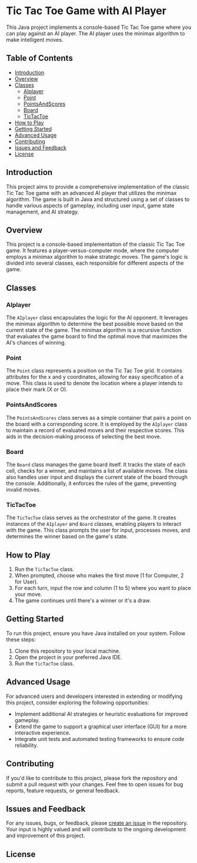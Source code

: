 # Tic Tac Toe Game with AI Player

This Java project implements a console-based Tic Tac Toe game where you can play against an AI player. The AI player uses the minimax algorithm to make intelligent moves.

## Table of Contents
- [Introduction](#introduction)
- [Overview](#overview)
- [Classes](#classes)
  - [AIplayer](#aiplayer)
  - [Point](#point)
  - [PointsAndScores](#pointsandscores)
  - [Board](#board)
  - [TicTacToe](#tictactoe)
- [How to Play](#how-to-play)
- [Getting Started](#getting-started)
- [Advanced Usage](#advanced-usage)
- [Contributing](#contributing)
- [Issues and Feedback](#issues-and-feedback)
- [License](#license)

## Introduction

This project aims to provide a comprehensive implementation of the classic Tic Tac Toe game with an advanced AI player that utilizes the minimax algorithm. The game is built in Java and structured using a set of classes to handle various aspects of gameplay, including user input, game state management, and AI strategy.

## Overview

This project is a console-based implementation of the classic Tic Tac Toe game. It features a player-versus-computer mode, where the computer employs a minimax algorithm to make strategic moves. The game's logic is divided into several classes, each responsible for different aspects of the game.

## Classes

### AIplayer

The `AIplayer` class encapsulates the logic for the AI opponent. It leverages the minimax algorithm to determine the best possible move based on the current state of the game. The minimax algorithm is a recursive function that evaluates the game board to find the optimal move that maximizes the AI's chances of winning.

### Point

The `Point` class represents a position on the Tic Tac Toe grid. It contains attributes for the x and y coordinates, allowing for easy specification of a move. This class is used to denote the location where a player intends to place their mark (X or O).


### PointsAndScores

The `PointsAndScores` class serves as a simple container that pairs a point on the board with a corresponding score. It is employed by the `AIplayer` class to maintain a record of evaluated moves and their respective scores. This aids in the decision-making process of selecting the best move.

### Board

The `Board` class manages the game board itself. It tracks the state of each cell, checks for a winner, and maintains a list of available moves. The class also handles user input and displays the current state of the board through the console. Additionally, it enforces the rules of the game, preventing invalid moves.

### TicTacToe

The `TicTacToe` class serves as the orchestrator of the game. It creates instances of the `AIplayer` and `Board` classes, enabling players to interact with the game. This class prompts the user for input, processes moves, and determines the winner based on the game's state.

## How to Play

1. Run the `TicTacToe` class.
2. When prompted, choose who makes the first move (1 for Computer, 2 for User).
3. For each turn, input the row and column (1 to 5) where you want to place your move.
4. The game continues until there's a winner or it's a draw.

## Getting Started

To run this project, ensure you have Java installed on your system. Follow these steps:

1. Clone this repository to your local machine.
2. Open the project in your preferred Java IDE.
3. Run the `TicTacToe` class.

## Advanced Usage

For advanced users and developers interested in extending or modifying this project, consider exploring the following opportunities:

- Implement additional AI strategies or heuristic evaluations for improved gameplay.
- Extend the game to support a graphical user interface (GUI) for a more interactive experience.
- Integrate unit tests and automated testing frameworks to ensure code reliability.

## Contributing

If you'd like to contribute to this project, please fork the repository and submit a pull request with your changes. Feel free to open issues for bug reports, feature requests, or general feedback.

## Issues and Feedback

For any issues, bugs, or feedback, please [create an issue](https://github.com/edsml-b7e20b2b/TicTacToe_minimax/issues) in the repository. Your input is highly valued and will contribute to the ongoing development and improvement of this project.

## License

